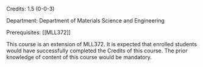 Credits: 1.5 (0-0-3)

Department: Department of Materials Science and Engineering

Prerequisites: [[MLL372]]

This course is an extension of MLL372. It is expected that enrolled students would have successfully completed the Credits of this course. The prior knowledge of content of this course would be mandatory.